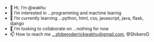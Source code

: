 - 👋 Hi, I’m @wakhu
- 👀 I’m interested in ...programming and machine learnig
- 🌱 I’m currently learning ...python, html, css, javascript, java, flask, django
- 💞️ I’m looking to collaborate on ...nothing for now
- 📫 How to reach me ...shiberoderrickwakhu@gmail.com, @ShiberoD

<!---
wakhu/wakhu is a ✨ special ✨ repository because its `README.md` (this file) appears on your GitHub profile.
You can click the Preview link to take a look at your changes.
--->
